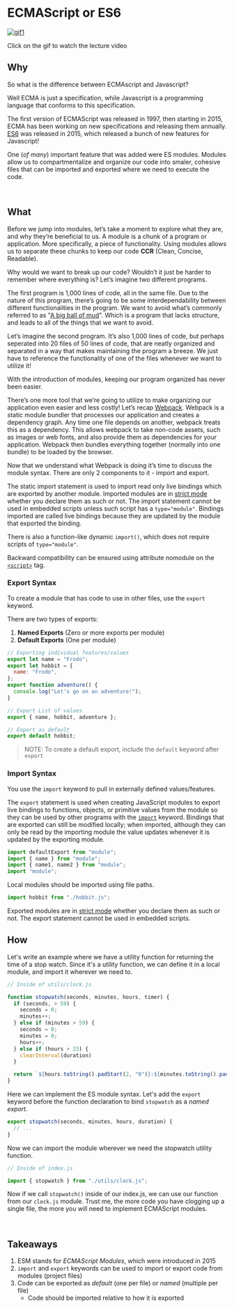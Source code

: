 # ECMAScript or ES6

[![gif1](/assets/images/lectures/javascript/ES6-Lecture-high.gif)](https://vimeo.com/515555676)

Click on the gif to watch the lecture video

## Why

So what is the difference between ECMAscript and Javascript?

Well ECMA is just a specification, while Javascript is a programming language that conforms to this specification.

The first version of ECMAScript was released in 1997, then starting in 2015, ECMA has been working on new specifications and releasing them annually. [ES6](https://exploringjs.com/es6/ch_overviews.html#ch_overviews) was released in 2015, which released a bunch of new features for Javascript!

One (_of many_) important feature that was added were ES modules. Modules allow us to compartmentalize and organize our code into smaler, cohesive files that can be imported and exported where we need to execute the code.

<br>

## What

Before we jump into modules, let’s take a moment to explore what they are, and why they’re beneficial to us. A module is a chunk of a program or application. More specifically, a piece of functionality. Using modules allows us to separate these chunks to keep our code **CCR** (Clean, Concise, Readable).

Why would we want to break up our code? Wouldn’t it just be harder to remember where everything is? Let’s imagine two different programs.

The first program is 1,000 lines of code, all in the same file. Due to the nature of this program, there’s going to be some interdependability between different functionalities in the program. We want to avoid what’s commonly referred to as "[A big ball of mud](https://en.wikipedia.org/wiki/Big_ball_of_mud)". Which is a program that lacks structure, and leads to all of the things that we want to avoid.

Let’s imagine the second program. It’s also 1,000 lines of code, but perhaps seperated into 20 files of 50 lines of code, that are neatly organized and separated in a way that makes maintaining the program a breeze. We just have to reference the functionality of one of the files whenever we want to utilize it!

With the introduction of modules, keeping our program organized has never been easier.

There’s one more tool that we’re going to utilize to make organizing our application even easier and less costly! Let’s recap [Webpack](https://webpack.js.org/concepts/). Webpack is a static module bundler that processes our application and creates a dependency graph. Any time one file depends on another, webpack treats this as a dependency. This allows webpack to take non-code assets, such as images or web fonts, and also provide them as dependencies for your application. Webpack then bundles everything together (normally into one bundle) to be loaded by the browser.

Now that we understand what Webpack is doing it’s time to discuss the module syntax. There are only 2 components to it - import and export.

The static import statement is used to import read only live bindings which are exported by another module. Imported modules are in [strict mode](https://developer.mozilla.org/en-US/docs/Web/JavaScript/Reference/Strict_mode) whether you declare them as such or not. The import statement cannot be used in embedded scripts unless such script has a `type="module"`. Bindings imported are called live bindings because they are updated by the module that exported the binding.

There is also a function-like dynamic `import()`, which does not require scripts of `type="module"`.

Backward compatibility can be ensured using attribute nomodule on the [`<script>`](https://developer.mozilla.org/en-US/docs/Web/HTML/Element/script) tag.

### Export Syntax

To create a module that has code to use in other files, use the `export` keyword.

There are two types of exports:

1. **Named Exports** (Zero or more exports per module)
2. **Default Exports** (One per module)

```js
// Exporting individual features/values
export let name = "Frodo";
export let hobbit = {
  name: "Frodo",
};
export function adventure() {
  console.log("Let's go on an adventure!");
}

// Export List of values
export { name, hobbit, adventure };

// Export as default
export default hobbit;
```

> NOTE: To create a default export, include the `default` keyword after `export`

### Import Syntax

You use the `import` keyword to pull in externally defined values/features.

The `export` statement is used when creating JavaScript modules to export live bindings to functions, objects, or primitive values from the module so they can be used by other programs with the [`import`](https://developer.mozilla.org/en-US/docs/Web/JavaScript/Reference/Statements/import) keyword. Bindings that are exported can still be modified locally; when imported, although they can only be read by the importing module the value updates whenever it is updated by the exporting module.

```js
import defaultExport from "module";
import { name } from "module";
import { name1, name2 } from "module";
import "module";
```

Local modules should be imported using file paths.

```js
import hobbit from "./hobbit.js";
```

Exported modules are in [strict mode](https://developer.mozilla.org/en-US/docs/Web/JavaScript/Reference/Strict_mode) whether you declare them as such or not. The export statement cannot be used in embedded scripts.

## How

Let's write an example where we have a utility function for returning the time of a stop watch. Since it's a utility function, we can define it in a local module, and import it wherever we need to.

```js
// Inside of utils/clock.js

function stopwatch(seconds, minutes, hours, timer) {
  if (seconds, > 59) {
    seconds = 0;
    minutes++;
  } else if (minutes > 59) {
    seconds = 0;
    minutes = 0;
    hours++;
  } else if (hours > 23) {
    clearInterval(duration)
  }

  return `${hours.toString().padStart(2, "0")}:${minutes.toString().padStart(2, "0")}:${seconds.toString().padStart(2, "0")}`;
}
```

Here we can implement the ES module syntax. Let's add the `export` keyword before the function declaration to bind `stopwatch` as a _named export_.

```js
export stopwatch(seconds, minutes, hours, duration) {
  // ...
}
```

Now we can import the module wherever we need the stopwatch utility function.

```js
// Inside of index.js

import { stopwatch } from "./utils/clock.js";
```

Now if we call `stopwatch()` inside of our index.js, we can use our function from our `clock.js` module. Trust me, the more code you have clogging up a single file, the more you will need to implement ECMAScript modules.

<br>

## Takeaways

1. ESM stands for _ECMAScript Modules_, which were introduced in 2015
2. `import` and `export` keywords can be used to import or export code from modules (project files)
3. Code can be exported as _default_ (one per file) or _named_ (multiple per file)
   - Code should be imported relative to how it is exported

<br>
